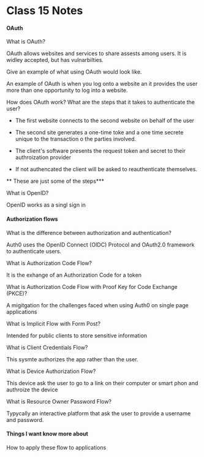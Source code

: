 # Class 15 Notes

#### OAuth

What is OAuth?

OAuth allows websites and services to share assests among users. It is widley accepted, but has vulnarbilties.

Give an example of what using OAuth would look like.

An example of OAuth is when you log onto a website an it provides the user more than one opportunity to log into a website.

How does OAuth work? What are the steps that it takes to authenticate the user?

* The first website connects to the second website on behalf of the user

* The second site generates a one-time toke and a one time secrete unique to the transaction o the parties involved.

* The client's software presents the request token and secret to their authroization provider

* If not authencated the client will be asked to reauthenticate themselves.

** These are just some of the steps***

What is OpenID?

OpenID works as a singl sign in 


#### Authorization flows

What is the difference between authorization and authentication?

Auth0 uses the OpenID Connect (OIDC) Protocol and OAuth2.0 framework to authenticate users.

What is Authorization Code Flow?

It is the exhange of an Authorization Code for a token

What is Authorization Code Flow with Proof Key for Code Exchange (PKCE)?

A migitgation for the challenges faced when using Auth0 on single page applications

What is Implicit Flow with Form Post?

Intended for public clients to store sensitive information

What is Client Credentials Flow?

This sysmte authorizes the app rather than the user.

What is Device Authorization Flow?

This device ask the user to go to a link on their computer or smart phon and authroize the device

What is Resource Owner Password Flow?

Typycally an interactive platform that ask the user to provide a username and password.


#### Things I want know more about

How to apply these flow to applications